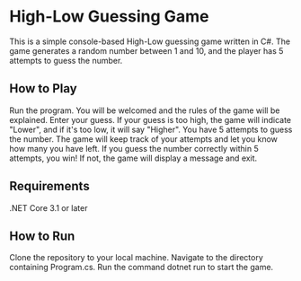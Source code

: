 # High-Low Guessing Game
This is a simple console-based High-Low guessing game written in C#. The game generates a random number between 1 and 10, and the player has 5 attempts to guess the number.

## How to Play
Run the program. You will be welcomed and the rules of the game will be explained.
Enter your guess. If your guess is too high, the game will indicate "Lower", and if it's too low, it will say "Higher".
You have 5 attempts to guess the number. The game will keep track of your attempts and let you know how many you have left.
If you guess the number correctly within 5 attempts, you win! If not, the game will display a message and exit.
## Requirements
.NET Core 3.1 or later
## How to Run
Clone the repository to your local machine.
Navigate to the directory containing Program.cs.
Run the command dotnet run to start the game.
